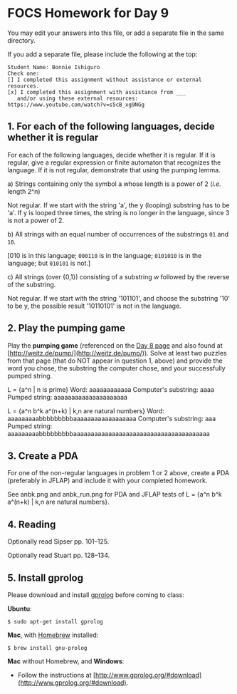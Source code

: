 # FOCS Homework for Day 9

You may edit your answers into this file, or add a separate file in the same directory.

If you add a separate file, please include the following at the top:

```
Student Name: Bonnie Ishiguro
Check one:
[] I completed this assignment without assistance or external resources.
[x] I completed this assignment with assistance from ___
   and/or using these external resources: https://www.youtube.com/watch?v=s5cB_xg9NGg
```

## 1. For each of the following languages, decide whether it is regular

For each of the following languages, decide whether it is regular.  If it is regular, give a regular expression or finite automaton that recognizes the language.  If it is not regular, demonstrate that using the pumping lemma.

a) Strings containing only the symbol a whose length is a power of 2 (*i.e.* length 2^n)

Not regular.  If we start with the string 'a', the y (looping) substring has to be 'a'.  If y is looped three times, the string is no longer in the language, since 3 is not a power of 2.

b) All strings with an equal number of occurrences of the substrings `01` and `10`.

[010 is in this language; `000110` is in the language; `0101010` is in the language; but `010101` is not.]

c) All strings (over {0,1}) consisting of a substring _w_ followed by the reverse of the substring.

Not regular.  If we start with the string '101101', and choose the substring '10' to be y, the possible result '10110101' is not in the language.

## 2. Play the pumping game

Play the **pumping game** (referenced on the [Day 8 page](https://sites.google.com/site/focs16fall/in-class-exercises/day-8) and also found at [http://weitz.de/pump/](http://weitz.de/pump/)).  Solve at least two puzzles from that page (that do NOT appear in question 1, above) and provide the word you chose, the substring the computer chose, and your successfully pumped string.

L = {a^n | n is prime}
Word: aaaaaaaaaaaa
Computer's substring: aaaa
Pumped string: aaaaaaaaaaaaaaaaaaaaa

L = {a^n b^k a^(n+k) | k,n are natural numbers}
Word: aaaaaaaaabbbbbbbbbaaaaaaaaaaaaaaaaaa
Computer's substring: aaa
Pumped string: aaaaaaaaabbbbbbbbbaaaaaaaaaaaaaaaaaaaaaaaaaaaaaaaaaaaaaaa

## 3. Create a PDA

For one of the non-regular languages in problem 1 or 2 above, create a PDA (preferably in JFLAP) and include it with your completed homework.

See anbk.png and anbk_run.png for PDA and JFLAP tests of L = {a^n b^k a^(n+k) | k,n are natural numbers}.

## 4. Reading

Optionally read Sipser pp. 101–125.

Optionally read Stuart pp. 128–134.

## 5. Install gprolog

Please download and install [gprolog](http://www.gprolog.org) before coming to class:

**Ubuntu**:

	$ sudo apt-get install gprolog

**Mac**, with [Homebrew](http://brew.sh) installed:

	$ brew install gnu-prolog

**Mac** without Homebrew, and **Windows**:

- Follow the instructions at [http://www.gprolog.org/#download](http://www.gprolog.org/#download).
